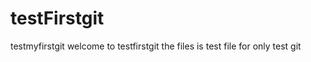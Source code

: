 testFirstgit
============

testmyfirstgit
welcome to testfirstgit
the files is test file for only test git
